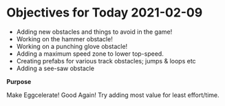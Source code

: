 # Objectives for Today 2021-02-09

- Adding new obstacles and things to avoid in the game!
- Working on the hammer obstacle!
- Working on a punching glove obstacle!
- Adding a maximum speed zone to lower top-speed.
- Creating prefabs for various track obstacles; jumps & loops etc
- Adding a see-saw obstacle

**Purpose**

Make Eggcelerate! Good Again!
Try adding most value for least effort/time.
